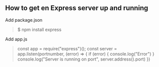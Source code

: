 ## How to get en Express server up and running

Add package.json

> $ npm install express


Add app.js

> const app = require("express")();
> const server = app.listen(portnumber, (error) => {
    if (error) {
        console.log("Error")
    }
    console.log("Server is running on port", server.address().port)
})

